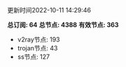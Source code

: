 更新时间2022-10-11 14:29:46

**总订阅: 64**
**总节点: 4388**
**有效节点: 363**
- v2ray节点: 193
- trojan节点: 43
- ss节点: 127
